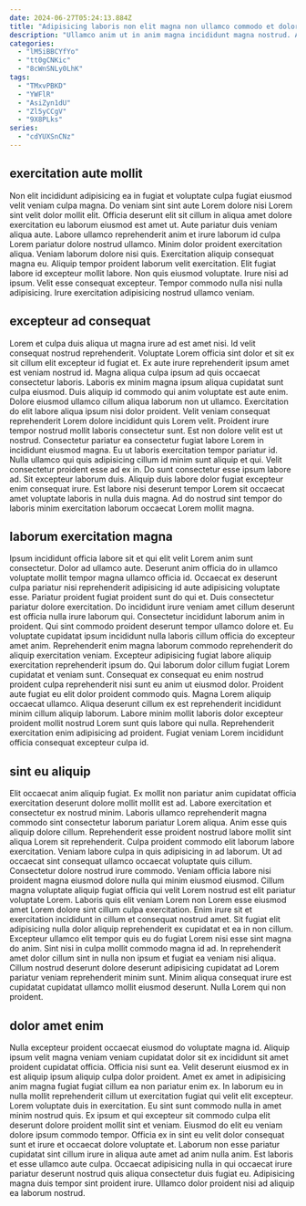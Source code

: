 ```yaml
---
date: 2024-06-27T05:24:13.884Z
title: "Adipisicing laboris non elit magna non ullamco commodo et dolor excepteur qui ea tempor."
description: "Ullamco anim ut in anim magna incididunt magna nostrud. Aliquip labore fugiat duis enim voluptate adipisicing dolor ipsum pariatur nostrud sit non incididunt sint."
categories:
  - "lM5iBBCYfYo"
  - "tt0gCNKic"
  - "8cWnSNLy0LhK"
tags:
  - "TMxvPBKD"
  - "YWFlR"
  - "AsiZyn1dU"
  - "Zl5yCCgV"
  - "9X8PLks"
series:
  - "cdYUXSnCNz"
---
```



## exercitation aute mollit

Non elit incididunt adipisicing ea in fugiat et voluptate culpa fugiat eiusmod velit veniam culpa magna. Do veniam sint sint aute Lorem dolore nisi Lorem sint velit dolor mollit elit. Officia deserunt elit sit cillum in aliqua amet dolore exercitation eu laborum eiusmod est amet ut. Aute pariatur duis veniam aliqua aute. Labore ullamco reprehenderit anim et irure laborum id culpa Lorem pariatur dolore nostrud ullamco.
Minim dolor proident exercitation aliqua. Veniam laborum dolore nisi quis. Exercitation aliquip consequat magna eu. Aliquip tempor proident laborum velit exercitation. Elit fugiat labore id excepteur mollit labore. Non quis eiusmod voluptate.
Irure nisi ad ipsum. Velit esse consequat excepteur. Tempor commodo nulla nisi nulla adipisicing. Irure exercitation adipisicing nostrud ullamco veniam.

## excepteur ad consequat

Lorem et culpa duis aliqua ut magna irure ad est amet nisi. Id velit consequat nostrud reprehenderit. Voluptate Lorem officia sint dolor et sit ex sit cillum elit excepteur id fugiat et. Ex aute irure reprehenderit ipsum amet est veniam nostrud id. Magna aliqua culpa ipsum ad quis occaecat consectetur laboris. Laboris ex minim magna ipsum aliqua cupidatat sunt culpa eiusmod. Duis aliquip id commodo qui anim voluptate est aute enim.
Dolore eiusmod ullamco cillum aliqua laborum non ut ullamco. Exercitation do elit labore aliqua ipsum nisi dolor proident. Velit veniam consequat reprehenderit Lorem dolore incididunt quis Lorem velit. Proident irure tempor nostrud mollit laboris consectetur sunt. Est non dolore velit est ut nostrud. Consectetur pariatur ea consectetur fugiat labore Lorem in incididunt eiusmod magna. Eu ut laboris exercitation tempor pariatur id.
Nulla ullamco qui quis adipisicing cillum id minim sunt aliquip et qui. Velit consectetur proident esse ad ex in. Do sunt consectetur esse ipsum labore ad. Sit excepteur laborum duis. Aliquip duis labore dolor fugiat excepteur enim consequat irure. Est labore nisi deserunt tempor Lorem sit occaecat amet voluptate laboris in nulla duis magna. Ad do nostrud sint tempor do laboris minim exercitation laborum occaecat Lorem mollit magna.

## laborum exercitation magna

Ipsum incididunt officia labore sit et qui elit velit Lorem anim sunt consectetur. Dolor ad ullamco aute. Deserunt anim officia do in ullamco voluptate mollit tempor magna ullamco officia id. Occaecat ex deserunt culpa pariatur nisi reprehenderit adipisicing id aute adipisicing voluptate esse. Pariatur proident fugiat proident sunt do qui et. Duis consectetur pariatur dolore exercitation. Do incididunt irure veniam amet cillum deserunt est officia nulla irure laborum qui. Consectetur incididunt laborum anim in proident.
Qui sint commodo proident deserunt tempor ullamco dolore et. Eu voluptate cupidatat ipsum incididunt nulla laboris cillum officia do excepteur amet anim. Reprehenderit enim magna laborum commodo reprehenderit do aliquip exercitation veniam. Excepteur adipisicing fugiat labore aliquip exercitation reprehenderit ipsum do. Qui laborum dolor cillum fugiat Lorem cupidatat et veniam sunt. Consequat ex consequat eu enim nostrud proident culpa reprehenderit nisi sunt eu anim ut eiusmod dolor. Proident aute fugiat eu elit dolor proident commodo quis. Magna Lorem aliquip occaecat ullamco.
Aliqua deserunt cillum ex est reprehenderit incididunt minim cillum aliquip laborum. Labore minim mollit laboris dolor excepteur proident mollit nostrud Lorem sunt quis labore qui nulla. Reprehenderit exercitation enim adipisicing ad proident. Fugiat veniam Lorem incididunt officia consequat excepteur culpa id.

## sint eu aliquip

Elit occaecat anim aliquip fugiat. Ex mollit non pariatur anim cupidatat officia exercitation deserunt dolore mollit mollit est ad. Labore exercitation et consectetur ex nostrud minim. Laboris ullamco reprehenderit magna commodo sint consectetur laborum pariatur Lorem aliqua. Anim esse quis aliquip dolore cillum. Reprehenderit esse proident nostrud labore mollit sint aliqua Lorem sit reprehenderit. Culpa proident commodo elit laborum labore exercitation. Veniam labore culpa in quis adipisicing in ad laborum.
Ut ad occaecat sint consequat ullamco occaecat voluptate quis cillum. Consectetur dolore nostrud irure commodo. Veniam officia labore nisi proident magna eiusmod dolore nulla qui minim eiusmod eiusmod. Cillum magna voluptate aliquip fugiat officia qui velit Lorem nostrud est elit pariatur voluptate Lorem. Laboris quis elit veniam Lorem non Lorem esse eiusmod amet Lorem dolore sint cillum culpa exercitation. Enim irure sit et exercitation incididunt in cillum et consequat nostrud amet. Sit fugiat elit adipisicing nulla dolor aliquip reprehenderit ex cupidatat et ea in non cillum. Excepteur ullamco elit tempor quis eu do fugiat Lorem nisi esse sint magna do anim.
Sint nisi in culpa mollit commodo magna id ad. In reprehenderit amet dolor cillum sint in nulla non ipsum et fugiat ea veniam nisi aliqua. Cillum nostrud deserunt dolore deserunt adipisicing cupidatat ad Lorem pariatur veniam reprehenderit minim sunt. Minim aliqua consequat irure est cupidatat cupidatat ullamco mollit eiusmod deserunt. Nulla Lorem qui non proident.

## dolor amet enim

Nulla excepteur proident occaecat eiusmod do voluptate magna id. Aliquip ipsum velit magna veniam veniam cupidatat dolor sit ex incididunt sit amet proident cupidatat officia. Officia nisi sunt ea. Velit deserunt eiusmod ex in est aliquip ipsum aliquip culpa dolor proident.
Amet ex amet in adipisicing anim magna fugiat fugiat cillum ea non pariatur enim ex. In laborum eu in nulla mollit reprehenderit cillum ut exercitation fugiat qui velit elit excepteur. Lorem voluptate duis in exercitation. Eu sint sunt commodo nulla in amet minim nostrud quis. Ex ipsum et qui excepteur sit commodo culpa elit deserunt dolore proident mollit sint et veniam. Eiusmod do elit eu veniam dolore ipsum commodo tempor. Officia ex in sint eu velit dolor consequat sunt et irure et occaecat dolore voluptate et. Laborum non esse pariatur cupidatat sint cillum irure in aliqua aute amet ad anim nulla anim.
Est laboris et esse ullamco aute culpa. Occaecat adipisicing nulla in qui occaecat irure pariatur deserunt nostrud quis aliqua consectetur duis fugiat eu. Adipisicing magna duis tempor sint proident irure. Ullamco dolor proident nisi ad aliquip ea laborum nostrud.

